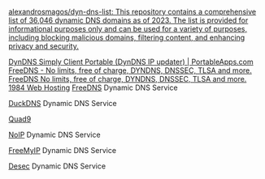 
[alexandrosmagos/dyn-dns-list: This repository contains a comprehensive list of 36,046 dynamic DNS domains as of 2023. The list is provided for informational purposes only and can be used for a variety of purposes, including blocking malicious domains, filtering content, and enhancing privacy and security.](https://github.com/alexandrosmagos/dyn-dns-list)

[DynDNS Simply Client Portable (DynDNS IP updater) | PortableApps.com](https://portableapps.com/apps/utilities/dyndns-simply-client-portable)
[FreeDNS - No limits, free of charge, DYNDNS, DNSSEC, TLSA and more.](https://1984.hosting/product/freedns/)
[FreeDNS No limits, free of charge, DYNDNS, DNSSEC, TLSA and more. 1984 Web Hosting](https://1984.hosting/product/freedns)
[FreeDNS](https://freedns.afraid.org/)
Dynamic DNS Service

[DuckDNS](https://www.duckdns.org/)
Dynamic DNS Service

[Quad9](https://quad9.net/)

[NoIP](https://www.noip.com/)
Dynamic DNS Service

[FreeMyIP](https://freemyip.com/)
Dynamic DNS Service

[Desec](https://desec.io/)
Dynamic DNS Service
